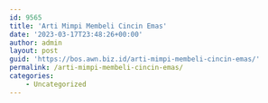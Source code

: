 ```yaml
---
id: 9565
title: 'Arti Mimpi Membeli Cincin Emas'
date: '2023-03-17T23:48:26+00:00'
author: admin
layout: post
guid: 'https://bos.awn.biz.id/arti-mimpi-membeli-cincin-emas/'
permalink: /arti-mimpi-membeli-cincin-emas/
categories:
    - Uncategorized
---
```


